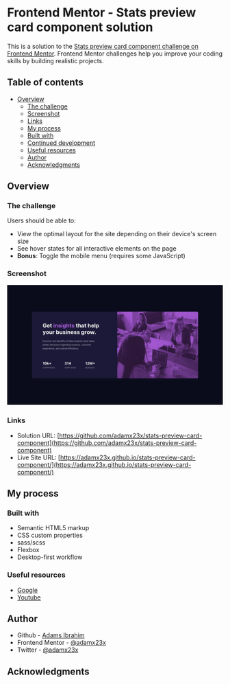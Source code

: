 # Frontend Mentor - Stats preview card component solution

This is a solution to the [Stats preview card component challenge on Frontend Mentor](https://www.frontendmentor.io/challenges/stats-preview-card-component-8JqbgoU62). Frontend Mentor challenges help you improve your coding skills by building realistic projects. 

## Table of contents

- [Overview](#overview)
  - [The challenge](#the-challenge)
  - [Screenshot](#screenshot)
  - [Links](#links)
  - [My process](#my-process)
  - [Built with](#built-with)
  - [Continued development](#continued-development)
  - [Useful resources](#useful-resources)
  - [Author](#author)
  - [Acknowledgments](#acknowledgments)


## Overview

### The challenge

Users should be able to:

- View the optimal layout for the site depending on their device's screen size
- See hover states for all interactive elements on the page
- **Bonus**: Toggle the mobile menu (requires some JavaScript)

### Screenshot

![Screenshot preview](./design/desktop-design.jpg)

### Links

- Solution URL: [https://github.com/adamx23x/stats-preview-card-component](https://github.com/adamx23x/stats-preview-card-component)
- Live Site URL: [https://adamx23x.github.io/stats-preview-card-component/](https://adamx23x.github.io/stats-preview-card-component/)

## My process

### Built with

- Semantic HTML5 markup
- CSS custom properties
- sass/scss
- Flexbox
- Desktop-first workflow



### Useful resources

- [Google](https://google.com)
- [Youtube](https://www.youtube.com)


## Author

- Github - [Adams Ibrahim](https://github.com/adamx23x)
- Frontend Mentor - [@adamx23x](https://www.frontendmentor.io/profile/@adamx23x)
- Twitter - [@adamx23x](https://www.twitter.com/@adamx23x)


## Acknowledgments
